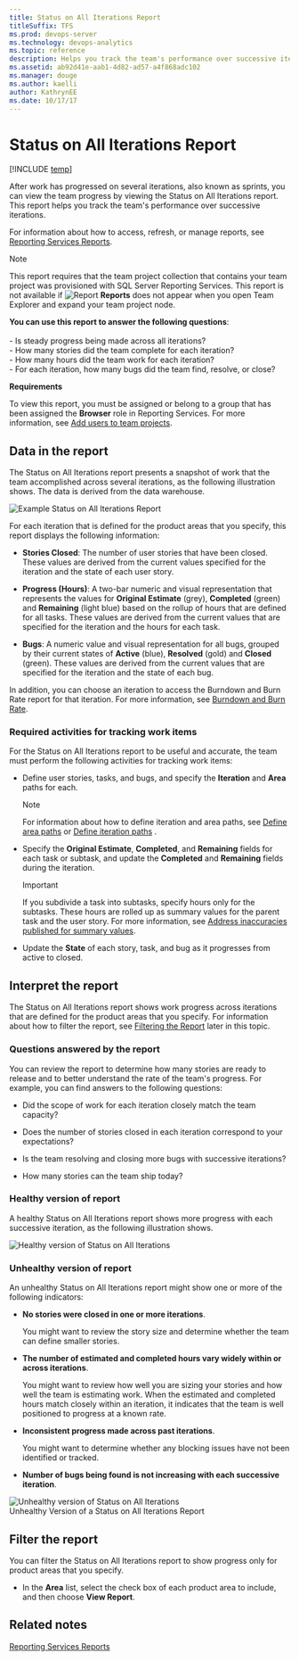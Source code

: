 ```yaml
---
title: Status on All Iterations Report
titleSuffix: TFS 
ms.prod: devops-server
ms.technology: devops-analytics
ms.topic: reference
description: Helps you track the team's performance over successive iterations.
ms.assetid: ab92d41e-aab1-4d82-ad57-a4f868adc102
ms.manager: douge
ms.author: kaelliauthor: KathrynEE
ms.date: 10/17/17
---
```



# Status on All Iterations Report
[!INCLUDE [temp](../_shared/tfs-report-platform-version.md)]

After work has progressed on several iterations, also known as sprints, you can view the team progress by viewing the Status on All Iterations report. This report helps you track the team's performance over successive iterations.  
  
 For information about how to access, refresh, or manage reports, see [Reporting Services Reports](reporting-services-reports.md).  
  
> [!NOTE]
>  This report requires that the team project collection that contains your team project was provisioned with SQL Server Reporting Services. This report is not available if ![Report](_img/icon_reportte.png "Icon_reportTE") **Reports** does not appear when you open Team Explorer and expand your team project node.  
  

**You can use this report to answer the following questions**:<br /><br /> -   Is steady progress being made across all iterations?<br />-   How many stories did the team complete for each iteration?<br />-   How many hours did the team work for each iteration?<br />-   For each iteration, how many bugs did the team find, resolve, or close?
  
 **Requirements**  
  
 To view this report, you must be assigned or belong to a group that has been assigned the **Browser** role in Reporting Services. For more information, see [Add users to team projects](../admin/grant-permissions-to-reports.md).  
  
##  <a name="Data"></a> Data in the report  
 The Status on All Iterations report presents a snapshot of work that the team accomplished across several iterations, as the following illustration shows. The data is derived from the data warehouse.  
  
 ![Example Status on All Iterations Report](_img/procguid_statusonall2.png "ProcGuid_StatusOnAll2")  
  
 For each iteration that is defined for the product areas that you specify, this report displays the following information:  
  
-   **Stories Closed**: The number of user stories that have been closed. These values are derived from the current values specified for the iteration and the state of each user story.  
  
-   **Progress (Hours)**: A two-bar numeric and visual representation that represents the values for **Original Estimate** (grey), **Completed** (green) and **Remaining** (light blue) based on the rollup of hours that are defined for all tasks. These values are derived from the current values that are specified for the iteration and the hours for each task.  
  
-   **Bugs**: A numeric value and visual representation for all bugs, grouped by their current states of **Active** (blue), **Resolved** (gold) and **Closed** (green). These values are derived from the current values that are specified for the iteration and the state of each bug.  
  
 In addition, you can choose an iteration to access the Burndown and Burn Rate report for that iteration. For more information, see [Burndown and Burn Rate](burndown-and-burn-rate-report.md).  
  
### Required activities for tracking work items  
 For the Status on All Iterations report to be useful and accurate, the team must perform the following activities for tracking work items:  
  
-   Define user stories, tasks, and bugs, and specify the **Iteration** and **Area** paths for each.  
  
    > [!NOTE]
    >  For information about how to define iteration and area paths, see [Define area paths](../../work/customize/set-area-paths.md) or [Define iteration paths](../../work/customize/set-iteration-paths-sprints.md) .  
  
-   Specify the **Original Estimate**, **Completed**, and **Remaining** fields for each task or subtask, and update the **Completed** and **Remaining** fields during the iteration.  
  
    > [!IMPORTANT]
    >  If you subdivide a task into subtasks, specify hours only for the subtasks. These hours are rolled up as summary values for the parent task and the user story. For more information, see [Address inaccuracies published for summary values](address-inaccuracies-published-for-summary-values.md).  
  
-   Update the **State** of each story, task, and bug as it progresses from active to closed.  
  
##  <a name="Interpreting"></a> Interpret the report  
 The Status on All Iterations report shows work progress across iterations that are defined for the product areas that you specify. For information about how to filter the report, see [Filtering the Report](#Changing) later in this topic.  
  
### Questions answered by the report  
 You can review the report to determine how many stories are ready to release and to better understand the rate of the team's progress. For example, you can find answers to the following questions:  
  
-   Did the scope of work for each iteration closely match the team capacity?  
  
-   Does the number of stories closed in each iteration correspond to your expectations?  
  
-   Is the team resolving and closing more bugs with successive iterations?  
  
-   How many stories can the team ship today?  
  
### Healthy version of report  
 A healthy Status on All Iterations report shows more progress with each successive iteration, as the following illustration shows.  
  
 ![Healthy version of Status on All Iterations](_img/procguid_alliterations.png "ProcGuid_AllIterations")  
  
### Unhealthy version of report  
 An unhealthy Status on All Iterations report might show one or more of the following indicators:  
  
-   **No stories were closed in one or more iterations**.  
  
     You might want to review the story size and determine whether the team can define smaller stories.  
  
-   **The number of estimated and completed hours vary widely within or across iterations**.  
  
     You might want to review how well you are sizing your stories and how well the team is estimating work. When the estimated and completed hours match closely within an iteration, it indicates that the team is well positioned to progress at a known rate.  
  
-   **Inconsistent progress made across past iterations**.  
  
     You might want to determine whether any blocking issues have not been identified or tracked.  
  
-   **Number of bugs being found is not increasing with each successive iteration**.  
  
 ![Unhealthy version of Status on All Iterations](_img/procguid_unhealthy.png "ProcGuid_Unhealthy")  
Unhealthy Version of a Status on All Iterations Report  
  
##  <a name="Changing"></a> Filter the report  
 You can filter the Status on All Iterations report to show progress only for product areas that you specify.  
  
-   In the **Area** list, select the check box of each product area to include, and then choose **View Report**.  
  
## Related notes
 [Reporting Services Reports](reporting-services-reports.md)